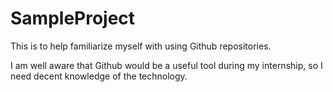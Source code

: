 # SampleProject
This is to help familiarize myself with using Github repositories.

I am well aware that Github would be a useful tool during my internship, so I need decent knowledge of the technology.
